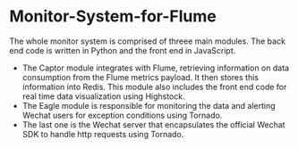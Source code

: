 # Monitor-System-for-Flume
The whole monitor system is comprised of threee main modules. The back end code is written in Python and the front end in JavaScript.
* The Captor module integrates with Flume, retrieving information on data consumption from the Flume metrics payload. It then stores this information into Redis. This module also includes the front end code for real time data visualization using Highstock.
* The Eagle module is responsible for monitoring the data and alerting Wechat users for exception conditions using Tornado.
* The last one is the Wechat server that encapsulates the official Wechat SDK to handle http requests using Tornado. 
